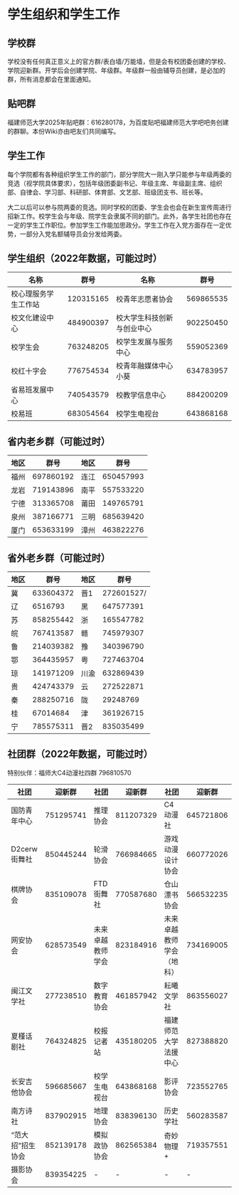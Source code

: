 # 学生组织和学生工作

## 学校群

学校没有任何真正意义上的官方群/表白墙/万能墙，但是会有校团委创建的学校、学院迎新群。开学后会创建学院、年级群。年级群一般由辅导员创建，是必加的群，所有消息都会在里面通知。

## 贴吧群

福建师范大学2025年贴吧群：616280178，为百度贴吧福建师范大学吧吧务创建的群聊。本份Wiki亦由吧友们共同编写。

## 学生工作

每个学院都有各种组织学生工作的部门，部分学院大一刚入学只能参与年级两委的竞选（视学院具体要求），包括年级团委副书记、年级主席、年级副主席、组织部、自律会、学习部、科研部、体育部、文艺部、班级团支书、班长等。

大二以后可以参与院两委的竞选。同时学校的团委、学生会也会在新生宣传周进行招新工作。校学生会与年级、院学生会隶属不同的部门。此外，各学生社团也存在一定的学生工作职位。参加学生工作能加思政分。学生工作在入党方面存在一定优势，一部分入党名额辅导员会分发给两委。

## 学生组织（2022年数据，可能过时）

| 名称 | 群号 | 名称 | 群号 |
| --- | --- | --- | --- |
| 校心理服务学生工作站 | 120315165 | 校青年志愿者协会 | 569865535 |
| 校文化建设中心 | 484900397 | 校大学生科技创新与创业中心 | 902250450 |
| 校学生会 | 763248205 | 校学生发展与服务中心 | 559052369 |
| 校红十字会 | 776754534 | 校青年融媒体中心小葵 | 634783957 |
| 省易班发展中心 | 740543579 | 校教学信息中心 | 884200209 |
| 校易班 | 683054564 | 校学生电视台 | 643868168 |

## 省内老乡群（可能过时）

| 地区 | 群号 | 地区 | 群号 |
| --- | --- | --- | --- |
| 福州 | 697860192 | 连江 | 650457993 |
| 龙岩 | 719143896 | 南平 | 557533220 |
| 宁德 | 313365708 | 莆田 | 149765791 |
| 泉州 | 387166771 | 三明 | 685639420 |
| 厦门 | 653633199 | 漳州 | 463822276 |

## 省外老乡群（可能过时）

| 地区 | 群号 | 地区 | 群号 |
| --- | --- | --- | --- |
| 冀 | 633604372 | 晋1 | 272601527/ |
| 辽 | 6516793 | 黑 | 647577391 |
| 苏 | 858255442 | 浙 | 165547782 |
| 皖 | 767413587 | 赣 | 745979307 |
| 鲁 | 214039382 | 豫 | 340396790 |
| 鄂 | 364435957 | 粤 | 727463704 |
| 琼 | 141971209 | 川渝 | 632869439 |
| 贵 | 424743379 | 云 | 272522871 |
| 秦 | 288250716 | 陇 | 29248769 |
| 桂 | 67014684 | 津 | 361926715 |
| 宁 | 785575311 | 晋2 | 835035499 |

## 社团群（2022年数据，可能过时）

特别伙伴：福师大C4动漫社四群 796810570

| 社团 | 迎新群 | 社团 | 迎新群 | 社团 | 迎新群 |
| --- | --- | --- | --- | --- | --- |
| 国防青年中心 | 751295741 | 推理协会 | 811207329 | C4动漫社 | 645721806 |
| D2cerw街舞社 | 850445244 | 轮滑协会 | 766984665 | 游戏动漫设计协会 | 660772026 |
| 棋牌协会 | 835109078 | FTD街舞社 | 770587680 | 仓山漂书协会 | 566532235 |
| 网安协会 | 628573549 | 未来卓越教师学会 | 823184916 | 未来卓越教师学会（地科） | 734169005 |
| 闽江文学社 | 277238510 | 数字教育协会 | 461857942 | 耘曦文学社 | 863556027 |
| 夏槿话剧社 | 764324825 | 校报记者站 | 435180205 | 福建师范大学法援中心 | 827388820 |
| 长安吉他协会 | 596685667 | 校学生电视台 | 643868168 | 影评协会 | 723552765 |
| 南方诗社 | 837902915 | 地理协会 | 838396130 | 历史学社 | 560283587 |
| “范大招”招生协会 | 852139178 | 模拟政协协会 | 862565384 | 奇妙物理+ | 719357551 |
| 摄影协会 | 839354225 | - | - | - | - |

